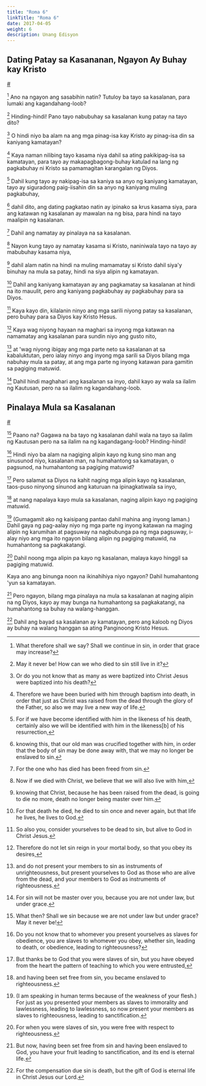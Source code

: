 ```yaml
---
title: "Roma 6"
linkTitle: "Roma 6"
date: 2017-04-05
weight: 6
description: Unang Edisyon
---
```


## Dating Patay sa Kasananan, Ngayon Ay Buhay kay Kristo
[#](# "Formerly Dead to Sin, Now Alive in Christ")

[^1] Ano na ngayon ang sasabihin natin? Tutuloy ba tayo sa kasalanan, para lumaki ang kagandahang-loob?

[^1]: What therefore shall we say? Shall we continue in sin, in order that grace may increase?

[^2] Hinding-hindi! Pano tayo nabubuhay sa kasalanan kung patay na tayo dito?

[^2]: May it never be! How can we who died to sin still live in it?

[^3] O hindi niyo ba alam na ang mga pinag-isa kay Kristo ay pinag-isa din sa kaniyang kamatayan?

[^3]: Or do you not know that as many as were baptized into Christ Jesus were baptized into his death?

[^4] Kaya naman nilibing tayo kasama niya dahil sa ating pakikipag-isa sa kamatayan, para tayo ay makapagbagong-buhay katulad na lang ng pagkabuhay ni Kristo sa pamamagitan karangalan ng Diyos.

[^4]: Therefore we have been buried with him through baptism into death, in order that just as Christ was raised from the dead through the glory of the Father, so also we may live a new way of life.

[^5] Dahil kung tayo ay nakipag-isa sa kaniya sa anyo ng kaniyang kamatayan, tayo ay siguradong paig-iisahin din sa anyo ng kaniyang muling pagkabuhay,

[^5]: For if we have become identified with him in the likeness of his death, certainly also we will be identified with him in the likeness[b] of his resurrection,

[^6] dahil dito, ang dating pagkatao natin ay ipinako sa krus kasama siya, para ang katawan ng kasalanan ay mawalan na ng bisa, para hindi na tayo maalipin ng kasalanan.

[^6]: knowing this, that our old man was crucified together with him, in order that the body of sin may be done away with, that we may no longer be enslaved to sin.

[^7] Dahil ang namatay ay pinalaya na sa kasalanan.

[^7]: For the one who has died has been freed from sin.

[^8] Nayon kung tayo ay namatay kasama si Kristo, naniniwala tayo na tayo ay mabubuhay kasama niya,

[^8]: Now if we died with Christ, we believe that we will also live with him,

[^9] dahil alam natin na hindi na muling mamamatay si Kristo dahil siya'y binuhay na mula sa patay, hindi na siya alipin ng kamatayan.

[^9]: knowing that Christ, because he has been raised from the dead, is going to die no more, death no longer being master over him.

[^10] Dahil ang kaniyang kamatayan ay ang pagkamatay sa kasalanan at hindi na ito mauulit, pero ang kaniyang pagkabuhay ay pagkabuhay para sa Diyos.

[^10]: For that death he died, he died to sin once and never again, but that life he lives, he lives to God.

[^11] Kaya kayo din, kilalanin ninyo ang mga sarili niyong patay sa kasalanan, pero buhay para sa Diyos kay Kristo Hesus.

[^11]: So also you, consider yourselves to be dead to sin, but alive to God in Christ Jesus.

[^12] Kaya wag niyong hayaan na maghari sa inyong mga katawan na namamatay ang kasalanan para sundin niyo ang gusto nito,

[^12]: Therefore do not let sin reign in your mortal body, so that you obey its desires,

[^13] at 'wag niyong ibigay ang mga parte neto sa kasalanan at sa kabaluktutan, pero ialay ninyo ang inyong mga sarili sa Diyos bilang mga nabuhay mula sa patay, at ang mga parte ng inyong katawan para gamitin sa pagiging matuwid.

[^13]: and do not present your members to sin as instruments of unrighteousness, but present yourselves to God as those who are alive from the dead, and your members to God as instruments of righteousness.

[^14] Dahil hindi maghahari ang kasalanan sa inyo, dahil kayo ay wala sa ilalim ng Kautusan, pero na sa ilalim ng kagandahang-loob.

[^14]: For sin will not be master over you, because you are not under law, but under grace.

## Pinalaya Mula sa Kasalanan
[#](# "Set Free from Sin")

[^15] Paano na? Gagawa na ba tayo ng kasalanan dahil wala na tayo sa ilalim ng Kautusan pero na sa ilalim na ng kagandagang-loob? Hinding-hindi!

[^15]: What then? Shall we sin because we are not under law but under grace? May it never be!

[^16] Hindi niyo ba alam na nagiging alipin kayo ng kung sino man ang sinusunod niyo, kasalanan man, na humahantong sa kamatayan, o pagsunod, na humahantong sa pagiging matuwid?

[^16]: Do you not know that to whomever you present yourselves as slaves for obedience, you are slaves to whomever you obey, whether sin, leading to death, or obedience, leading to righteousness?

[^17] Pero salamat sa Diyos na kahit naging mga alipin kayo ng kasalanan, taos-puso ninyong sinunod ang katuruan na ipinagkatiwala sa inyo,

[^17]: But thanks be to God that you were slaves of sin, but you have obeyed from the heart the pattern of teaching to which you were entrusted,

[^18] at nang napalaya kayo mula sa kasalanan, naging alipin kayo ng pagiging matuwid.

[^18]: and having been set free from sin, you became enslaved to righteousness.

[^19] (Gumagamit ako ng kaisipang pantao dahil mahina ang inyong laman.) Dahil gaya ng pag-aalay niyo ng mga parte ng inyong katawan na maging alipin ng karumihan at pagsuway na nagbubunga pa ng mga pagsuway, i-alay niyo ang mga ito ngayon bilang alipin ng pagiging matuwid, na humahantong sa pagkakatangi.

[^19]: (I am speaking in human terms because of the weakness of your flesh.) For just as you presented your members as slaves to immorality and lawlessness, leading to lawlessness, so now present your members as slaves to righteousness, leading to sanctification.

[^20] Dahil noong mga alipin pa kayo ng kasalanan, malaya kayo hinggil sa pagiging matuwid.

[^20]: For when you were slaves of sin, you were free with respect to righteousness.

Kaya ano ang binunga noon na ikinahihiya niyo ngayon? Dahil humahantong 'yun sa kamatayan.

[^21]: Therefore what sort of fruit did you have then, about which you are now ashamed? For the end of those things is death.

[^22] Pero ngayon, bilang mga pinalaya na mula sa kasalanan at naging alipin na ng Diyos, kayo ay may bunga na humahantong sa pagkakatangi, na humahantong sa buhay na walang-hanggan.

[^22]: But now, having been set free from sin and having been enslaved to God, you have your fruit leading to sanctification, and its end is eternal life.

[^23] Dahil ang bayad sa kasalanan ay kamatayan, pero ang kaloob ng Diyos ay buhay na walang hanggan sa ating Panginoong Kristo Hesus.

[^23]: For the compensation due sin is death, but the gift of God is eternal life in Christ Jesus our Lord.
